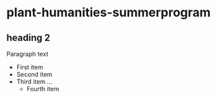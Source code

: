 # plant-humanities-summerprogram

## heading 2

Paragraph text

- First item
- Second item
- Third item
...
  - Fourth item
 
<param ve-image
	   src="gh:mariengiam/plant-humanities-summerprogram/main/session-2/Camelliasinensisimage.jpg"
	   caption="This is an image of a tea plant">

